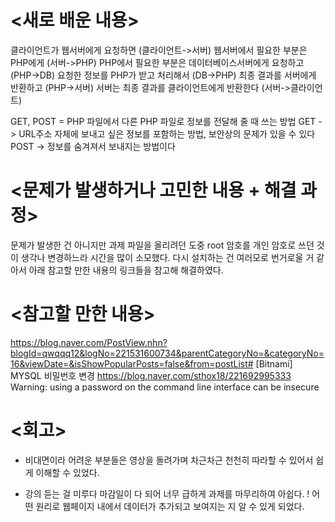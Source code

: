 # <새로 배운 내용>

클라이언트가 웹서버에게 요청하면 (클라이언트->서버)
웹서버에서 필요한 부분은 PHP에게 (서버->PHP)
PHP에서 필요한 부분은 데이터베이스서버에게 요청하고 (PHP->DB)
요청한 정보를 PHP가 받고 처리해서 (DB->PHP)
최종 결과를 서버에게 반환하고 (PHP->서버)
서버는 최종 결과를 클라이언트에게 반환한다 (서버->클라이언트)

GET, POST = PHP 파일에서 다른 PHP 파일로 정보를 전달해 줄 때 쓰는 방법
GET -> URL주소 자체에 보내고 싶은 정보를 포함하는 방법, 보안상의 문제가 있을 수 있다
POST -> 정보를 숨겨져서 보내지는 방법이다

# <문제가 발생하거나 고민한 내용 + 해결 과정>
문제가 발생한 건 아니지만 과제 파일을 올리려던 도중 root 암호를 개인 암호로 쓰던 것이 생각나 변경하느라 시간을 많이 소모했다.
다시 설치하는 건 여러모로 번거로울 거 같아서 아래 참고할 만한 내용의 링크들을 참고해 해결하였다.

# <참고할 만한 내용>
https://blog.naver.com/PostView.nhn?blogId=qwqqq12&logNo=221531600734&parentCategoryNo=&categoryNo=16&viewDate=&isShowPopularPosts=false&from=postList#
[Bitnami] MYSQL 비밀번호 변경
https://blog.naver.com/sthox18/221692995333
Warning: using a password on the command line interface can be insecure

# <회고>
+ 비대면이라 어려운 부분들은 영상을 돌려가며 차근차근 천천히 따라할 수 있어서 쉽게 이해할 수 있었다.
- 강의 듣는 걸 미루다 마감일이 다 되어 너무 급하게 과제를 마무리하여 아쉽다.
! 어떤 원리로 웹페이지 내에서 데이터가 추가되고 보여지는 지 알 수 있게 되었다.

